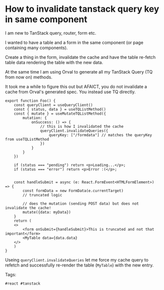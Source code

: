# How to invalidate tanstack query key in same component

I am new to TanStack query, router, form etc.

I wanted to have a table and a form in the same component (or page containing
many components).

Create a thing in the form, invalidate the cache and have the table re-fetch
table data rendering the table with the new data.

At the same time I am using Orval to generate all my TanStack Query (TQ from now
on) methods.

It took me a while to figure this out but AFAICT, you do not invalidate a cache
from Orval's generated spec. You instead use TQ directly.

```tsx
export function Foo() {
    const queryClient = useQueryClient()
    const { status, data } = useTQListMethod()
    const { mutate } = useMutateTQListMethod({
        mutation: {
            onSuccess: () => {
                // this is how I invalidated the cache
                queryClient.invalidateQueries({
                    queryKey: ["/formdata"] // matches the queryKey from useTQListMethod
                })
            }
        }
    })

    if (status === "pending") return <p>Loading...</p>;
    if (status === "error") return <p>Error :(</p>;


    const handleSubmit = async (e: React.FormEvent<HTMLFormElement>) => {
        const formData = new FormData(e.currentTarget)
        // truncated logic

        // does the mutation (sending POST data) but does not invalidate the cache!
        mutate({data: myData})
    }
    return (
    <>
        <form onSubmit={handleSubmit}>This is truncated and not that important</form>
        <MyTable data={data.data}
    </>
    )
}
```

Useing `queryClient.invalidateQueries` let me force my cache query to refetch
and successfully re-render the table (`MyTable`) with the new entry.

Tags:

    #react #tanstack
